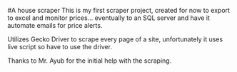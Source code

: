 #A house scraper
This is my first scraper project, created for now to export to excel and monitor prices... eventually to an SQL server
and have it automate emails for price alerts.

Utilizes Gecko Driver to scrape every page of a site, unfortunately it uses live script so have to use the driver.

Thanks to Mr. Ayub for the initial help with the scraping.